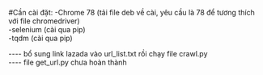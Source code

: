 #Cần cài đặt:
-Chrome 78 (tải file deb về  cài, yêu cầu là 78 để tương thích với file chromedriver) <br>
-selenium (cài qua pip) <br>
-tqdm (cài qua pip) <br>


---- bổ sung link lazada vào url_list.txt rồi chạy file crawl.py  <br>
---- file get_url.py chưa hoàn thành  <br>

